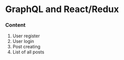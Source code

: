 # GraphQL and React/Redux


### Content

1. User register
2. User login
3. Post creating
4. List of all posts
